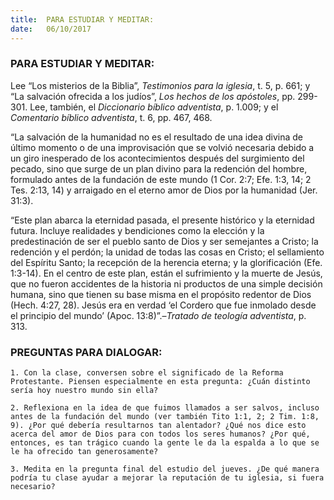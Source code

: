 ```yaml
---
title:  PARA ESTUDIAR Y MEDITAR:
date:   06/10/2017
---
```


### PARA ESTUDIAR Y MEDITAR: 

Lee “Los misterios de la Biblia”, *Testimonios para la iglesia*, t. 5, p. 661; y “La salvación ofrecida a los judíos”, *Los hechos de los apóstoles*, pp. 299-301. Lee, también, el *Diccionario bíblico adventista*, p. 1.009; y el *Comentario bíblico adventista*, t. 6, pp. 467, 468.

“La salvación de la humanidad no es el resultado de una idea divina de último momento o de una improvisación que se volvió necesaria debido a un giro inesperado de los acontecimientos después del surgimiento del pecado, sino que surge de un plan divino para la redención del hombre, formulado antes de la fundación de este mundo (1 Cor. 2:7; Efe. 1:3, 14; 2 Tes. 2:13, 14) y arraigado en el eterno amor de Dios por la humanidad (Jer. 31:3).

“Este plan abarca la eternidad pasada, el presente histórico y la eternidad futura. Incluye realidades y bendiciones como la elección y la predestinación de ser el pueblo santo de Dios y ser semejantes a Cristo; la redención y el perdón; la unidad de todas las cosas en Cristo; el sellamiento del Espíritu Santo; la recepción de la herencia eterna; y la glorificación (Efe. 1:3-14). En el centro de este plan, están el sufrimiento y la muerte de Jesús, que no fueron accidentes de la historia ni productos de una simple decisión humana, sino que tienen su base misma en el propósito redentor de Dios (Hech. 4:27, 28). Jesús era en verdad ‘el Cordero que fue inmolado desde el principio del mundo’ (Apoc. 13:8)”.–*Tratado de teología adventista*, p. 313.

### PREGUNTAS PARA DIALOGAR:

`1. Con la clase, conversen sobre el significado de la Reforma Protestante. Piensen especialmente en esta pregunta: ¿Cuán distinto sería hoy nuestro mundo sin ella?`

`2. Reflexiona en la idea de que fuimos llamados a ser salvos, incluso antes de la fundación del mundo (ver también Tito 1:1, 2; 2 Tim. 1:8, 9). ¿Por qué debería resultarnos tan alentador? ¿Qué nos dice esto acerca del amor de Dios para con todos los seres humanos? ¿Por qué, entonces, es tan trágico cuando la gente le da la espalda a lo que se le ha ofrecido tan generosamente?`

`3. Medita en la pregunta final del estudio del jueves. ¿De qué manera podría tu clase ayudar a mejorar la reputación de tu iglesia, si fuera necesario?`